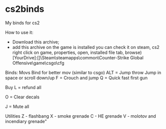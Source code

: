 # cs2binds
My binds for cs2

How to use it:
- Download this archive;
- add this archive on the game is installed
          you can check it on steam, cs2 right click on game, properties, open, installed file tab, browse)
          [YourDrive]:\[]\Steam\steamapps\common\Counter-Strike Global Offensive\game\csgo\cfg


Binds:
Movs
Bind for better mov (similar to csgo)
ALT = Jump throw
Jump in space or scroll down/up
F = Crouch and jump
Q = Quick fast first gun

Buy
L = refund all


O = Clear decals


J = Mute all


Utilities
Z - flashbang
X - smoke grenade
C - HE grenade
V - molotov and incendiary grenade"
